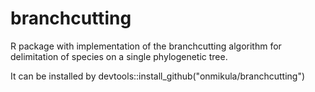 # branchcutting
R package with implementation of the branchcutting algorithm for delimitation of species on a single phylogenetic tree.

It can be installed by 
devtools::install_github("onmikula/branchcutting")
